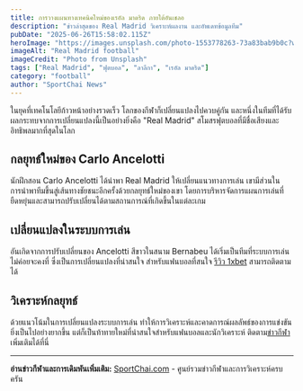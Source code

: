 ```yaml
---
title: การวางแผนทางเทคนิคใหม่ของเรอัล มาดริด ภายใต้อันเชลอ
description: "ข่าวล่าสุดของ Real Madrid วิเคราะห์ผลงาน และอัพเดทข้อมูลทีม"
pubDate: "2025-06-26T15:58:02.115Z"
heroImage: "https://images.unsplash.com/photo-1553778263-73a83bab9b0c?w=800&h=400&fit=crop&q=80"
imageAlt: "Real Madrid football"
imageCredit: "Photo from Unsplash"
tags: ["Real Madrid", "ฟุตบอล", "ลาลีกา", "เรอัล มาดริด"]
category: "football"
author: "SportChai News"
---
```


ในยุคที่เทคโนโลยีก้าวหน้าอย่างรวดเร็ว โลกของกีฬาก็เปลี่ยนแปลงไปควบคู่กัน และหนึ่งในทีมที่ได้รับผลกระทบจากการเปลี่ยนแปลงนี้เป็นอย่างยิ่งคือ "Real Madrid" สโมสรฟุตบอลที่มีชื่อเสียงและอิทธิพลมากที่สุดในโลก 

## กลยุทธ์ใหม่ของ Carlo Ancelotti

นักฝึกสอน Carlo Ancelotti ได้นำพา Real Madrid ให้เปลี่ยนแนวทางการเล่น เขามีส่วนในการนำพาทีมขึ้นสู่เส้นทางชัยชนะอีกครั้งด้วยกลยุทธ์ใหม่ของเขา โดยการบริหารจัดการแผนการเล่นที่ยืดหยุ่นและสามารถปรับเปลี่ยนได้ตามสถานการณ์ที่เกิดขึ้นในแต่ละเกม 

## เปลี่ยนแปลงในระบบการเล่น

อันเกิดจากการปรับเปลี่ยนของ Ancelotti สีขาวในสนาม Bernabeu ได้เริ่มเป็นทีมที่ระบบการเล่นไม่ค่อยจะคงที่ ซึ่งเป็นการเปลี่ยนแปลงที่น่าสนใจ สำหรับแฟนบอลที่สนใจ [รีวิว 1xbet](https://sportchai.com/%E0%B8%A3%E0%B8%B5%E0%B8%A7%E0%B8%B4%E0%B8%A7%E0%B8%84%E0%B8%B2%E0%B8%AA%E0%B8%B4%E0%B9%82%E0%B8%99/1xbet-%E0%B8%A3%E0%B8%A7%E0%B8%A7/) สามารถติดตามได้

## วิเคราะห์กลยุทธ์

ด้วยแนวโน้มในการเปลี่ยนแปลงระบบการเล่น ทำให้การวิเคราะห์และคาดการณ์ผลลัพธ์ของการแข่งขันยิ่งเป็นไปอย่างยากขึ้น แต่ก็เป็นท้าทายใหม่ที่น่าสนใจสำหรับแฟนบอลและนักวิเคราะห์ ติดตาม[ข่าวกีฬา](https://sportchai.com/%e0%b8%82%e0%b9%88%e0%b8%b2%e0%b8%a7%e0%b8%9f%e0%b8%b8%e0%b8%95%e0%b8%9a%e0%b8%ad%e0%b8%a5/)เพิ่มเติมได้ที่นี่


---

**อ่านข่าวกีฬาและการเดิมพันเพิ่มเติม:** [SportChai.com](https://sportchai.com) - ศูนย์รวมข่าวกีฬาและการวิเคราะห์ครบครัน